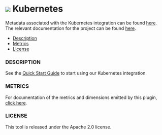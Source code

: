 # ![](https://github.com/signalfx/integrations/blob/master/kubernetes/img/integrations_kubernetes.png) Kubernetes

Metadata associated with the Kubernetes integration can be found [here](https://github.com/signalfx/integrations/tree/release/kubernetes). The relevant documentation for the project can be found [here](https://docs.signalfx.com/en/latest/integrations/kubernetes-quickstart.html).

- [Description](#description)
- [Metrics](#metrics)
- [License](#license)

### DESCRIPTION

See the <a target="_blank" href="https://docs.signalfx.com/en/latest/integrations/kubernetes-quickstart.html">Quick Start Guide</a> to start using our Kubernetes integration.

### METRICS

For documentation of the metrics and dimensions emitted by this plugin, [click here](./docs).

### LICENSE

This tool is released under the Apache 2.0 license.
